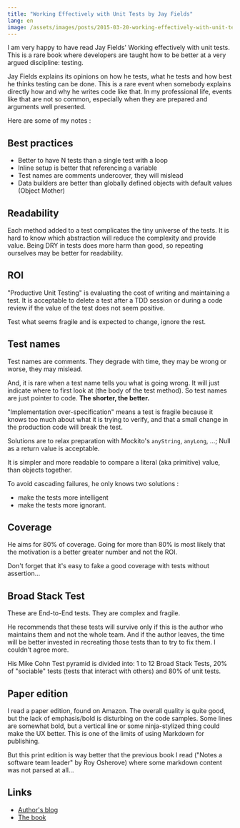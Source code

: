 ```yaml
---
title: "Working Effectively with Unit Tests by Jay Fields"
lang: en
image: /assets/images/posts/2015-03-20-working-effectively-with-unit-tests/wewut-cover.jpg
---
```


I am very happy to have read Jay Fields' Working effectively with unit tests.
This is a rare book where developers are taught how to be better at a very argued discipline: testing.

Jay Fields explains its opinions on how he tests, what he tests and how best he thinks
testing can be done. This is a rare event when somebody explains directly how and why
he writes code like that. In my professional life, events like that are not so common,
especially when they are prepared and arguments well presented.

Here are some of my notes :

## Best practices

- Better to have N tests than a single test with a loop
- Inline setup is better that referencing a variable
- Test names are comments undercover, they will mislead
- Data builders are better than globally defined objects with default values (Object Mother)

## Readability

Each method added to a test complicates the tiny universe of the tests.
It is hard to know which abstraction will reduce the complexity and provide value.
Being DRY in tests does more harm than good, so repeating ourselves may be better for readability.

## ROI

"Productive Unit Testing" is evaluating the cost of writing and maintaining a test.
It is acceptable to delete a test after a TDD session or during a code review if
the value of the test does not seem positive.

Test what seems fragile and is expected to change, ignore the rest.

## Test names

Test names are comments. They degrade with time, they may be wrong or worse, they may mislead.

And, it is rare when a test name tells you what is going wrong. It will just indicate where to
first look at (the body of the test method). So test names are just pointer to code. **The shorter, the better.**

"Implementation over-specification" means a test is fragile because it knows too much about what
it is trying to verify, and that a small change in the production code will break the test.

Solutions are to relax preparation with Mockito's `anyString`, `anyLong`, ...; Null as a return value is acceptable.

It is simpler and more readable to compare a literal (aka primitive) value, than objects together.

To avoid cascading failures, he only knows two solutions :

- make the tests more intelligent
- make the tests more ignorant.

## Coverage

He aims for 80% of coverage. Going for more than 80% is most likely that the motivation is a better greater number and not the ROI.

Don't forget that it's easy to fake a good coverage with tests without assertion...

## Broad Stack Test

These are End-to-End tests. They are complex and fragile.

He recommends that these tests will survive only if this is the author who maintains them and
not the whole team.
And if the author leaves, the time will be better invested in recreating those tests than to try to fix them.
I couldn't agree more.

His Mike Cohn Test pyramid is divided into: 1 to 12 Broad Stack Tests, 20% of "sociable" tests
(tests that interact with others) and 80% of unit tests.

## Paper edition

I read a paper edition, found on Amazon. The overall quality is quite good, but the lack of
emphasis/bold is disturbing on the code samples. Some lines are somewhat bold, but a
vertical line or some ninja-stylized thing could make the UX better.
This is one of the limits of using Markdown for publishing.

But this print edition is way better that the previous book I read ("Notes a software team leader" by Roy Osherove) where some markdown content was not parsed at all...

## Links

- [Author's blog](http://blog.jayfields.com/)
- [The book](http://signup.wewut.com/)
